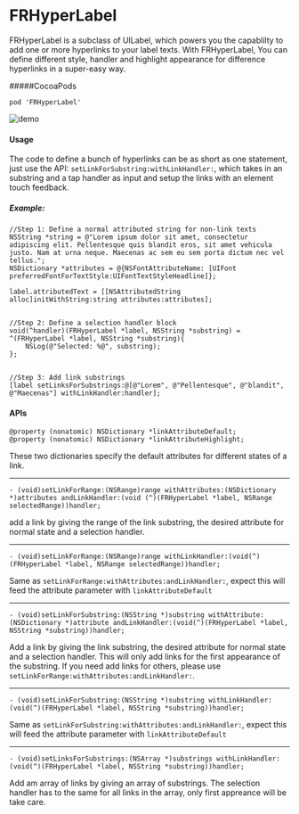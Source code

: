 # FRHyperLabel

FRHyperLabel is a subclass of UILabel, which powers you the capablilty to add one or more hyperlinks to your label texts. With FRHyperLabel, You can define different style, handler and highlight appearance for difference hyperlinks in a super-easy way.

#####CocoaPods

```
pod 'FRHyperLabel'
```

![demo](https://cloud.githubusercontent.com/assets/4215068/10045372/cd468804-6234-11e5-80dd-46f02a758f53.gif)


#### Usage
The code to define a bunch of hyperlinks can be as short as one statement, just use the API: `setLinkForSubstring:withLinkHandler:`, which takes in an substring and a tap handler as input and setup the links with an element touch feedback.

##### Example:
```objc
//Step 1: Define a normal attributed string for non-link texts
NSString *string = @"Lorem ipsum dolor sit amet, consectetur adipiscing elit. Pellentesque quis blandit eros, sit amet vehicula justo. Nam at urna neque. Maecenas ac sem eu sem porta dictum nec vel tellus.";
NSDictionary *attributes = @{NSFontAttributeName: [UIFont preferredFontForTextStyle:UIFontTextStyleHeadline]};

label.attributedText = [[NSAttributedString alloc]initWithString:string attributes:attributes];


//Step 2: Define a selection handler block
void(^handler)(FRHyperLabel *label, NSString *substring) = ^(FRHyperLabel *label, NSString *substring){
	NSLog(@"Selected: %@", substring);
};


//Step 3: Add link substrings
[label setLinksForSubstrings:@[@"Lorem", @"Pellentesque", @"blandit", @"Maecenas"] withLinkHandler:handler];
```

#### APIs

```objc
@property (nonatomic) NSDictionary *linkAttributeDefault;
@property (nonatomic) NSDictionary *linkAttributeHighlight;
```

These two dictionaries specify the default attributes for different states of a link.

------------------------

```objc
- (void)setLinkForRange:(NSRange)range withAttributes:(NSDictionary *)attributes andLinkHandler:(void (^)(FRHyperLabel *label, NSRange selectedRange))handler;
```

add a link by giving the range of the link substring, the desired attribute for normal state and a selection handler.

------------------------
```objc
- (void)setLinkForRange:(NSRange)range withLinkHandler:(void(^)(FRHyperLabel *label, NSRange selectedRange))handler;
```
Same as `setLinkForRange:withAttributes:andLinkHandler:`, expect this will feed the attribute parameter with 
`linkAttributeDefault`

------------------------

```objc
- (void)setLinkForSubstring:(NSString *)substring withAttribute:(NSDictionary *)attribute andLinkHandler:(void(^)(FRHyperLabel *label, NSString *substring))handler;
```
Add a link by giving the link substring, the desired attribute for normal state and a selection handler. This will only add links for the first appearance of the substring. If you need add links for others, please use `setLinkForRange:withAttributes:andLinkHandler:`.

------------------------

```objc
- (void)setLinkForSubstring:(NSString *)substring withLinkHandler:(void(^)(FRHyperLabel *label, NSString *substring))handler;
```
Same as `setLinkForSubstring:withAttributes:andLinkHandler:`, expect this will feed the attribute parameter with 
`linkAttributeDefault`

------------------------

```objc
- (void)setLinksForSubstrings:(NSArray *)substrings withLinkHandler:(void(^)(FRHyperLabel *label, NSString *substring))handler;
```

Add am array of links by giving an array of substrings. The selection handler has to the same for all links in the array, only first appreance will be take care.

